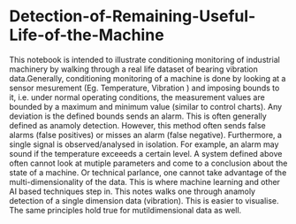 # Detection-of-Remaining-Useful-Life-of-the-Machine
This notebook is intended to illustrate conditioning monitoring of industrial machinery by walking through a real life dataset of bearing vibration data.Generally, conditioning monitoring of a machine is done by looking at a sensor mesurement (Eg. Temperature, Vibration ) and imposing bounds to it, i.e. under normal operating conditions, the measurement values are bounded by a maximum and minimum value (similar to control charts). Any deviation is the defined bounds sends an alarm. This is often generally defined as anamoly detection. However, this method often sends false alarms (false positives) or misses an alarm (false negative). Furthermore, a single signal is observed/analysed in isolation. For example, an alarm may sound if the temperature exceeeds a certain level. A system defined above often cannot look at mutiple parameters and come to a conclusion about the state of a machine. Or technical parlance, one cannot take advantage of the multi-dimensionality of the data.
This is where machine learning and other AI based techniques step in.
This notes walks one through anamoly detection of a single dimension data (vibration). This is easier to visualise. The same principles hold true for mutildimensional data as well.
